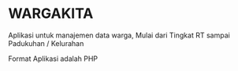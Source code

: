 # WARGAKITA
Aplikasi untuk manajemen data warga, Mulai dari Tingkat RT sampai Padukuhan / Kelurahan

Format Aplikasi adalah PHP

